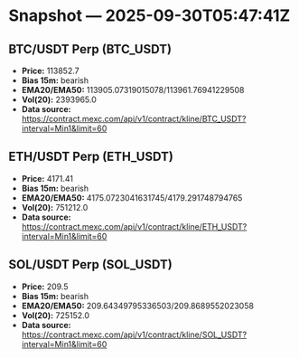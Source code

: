 # Snapshot — 2025-09-30T05:47:41Z

## BTC/USDT Perp (BTC_USDT)
- **Price:** 113852.7
- **Bias 15m:** bearish
- **EMA20/EMA50:** 113905.07319015078/113961.76941229508
- **Vol(20):** 2393965.0
- **Data source:** https://contract.mexc.com/api/v1/contract/kline/BTC_USDT?interval=Min1&limit=60

## ETH/USDT Perp (ETH_USDT)
- **Price:** 4171.41
- **Bias 15m:** bearish
- **EMA20/EMA50:** 4175.0723041631745/4179.291748794765
- **Vol(20):** 751212.0
- **Data source:** https://contract.mexc.com/api/v1/contract/kline/ETH_USDT?interval=Min1&limit=60

## SOL/USDT Perp (SOL_USDT)
- **Price:** 209.5
- **Bias 15m:** bearish
- **EMA20/EMA50:** 209.64349795336503/209.8689552023058
- **Vol(20):** 725152.0
- **Data source:** https://contract.mexc.com/api/v1/contract/kline/SOL_USDT?interval=Min1&limit=60
